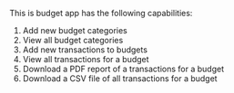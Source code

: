 This is budget app has the following capabilities:
1. Add new budget categories
2. View all budget categories
3. Add new transactions to budgets
4. View all transactions for a budget
5. Download a PDF report of a transactions for a budget
6. Download a CSV file of all transactions for a budget
